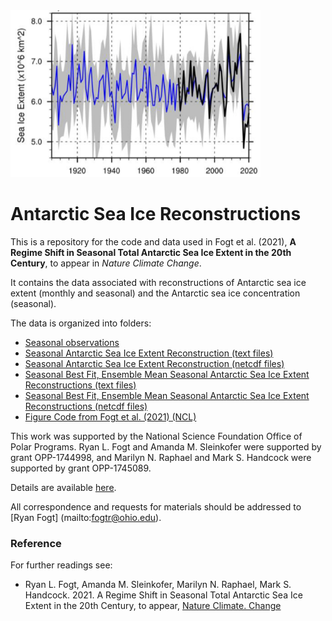 <img src="seasonal/Figures/FigREC0.png" width = 400 alt="bayesbackcast Logo"/>

# Antarctic Sea Ice Reconstructions

This is a repository for the code and data used in Fogt et al. (2021), **A Regime Shift in Seasonal Total Antarctic Sea Ice Extent in the 20th Century**, to appear in *Nature Climate Change*.

It contains the data associated with reconstructions of Antarctic sea ice extent (monthly and seasonal) and the Antarctic sea ice concentration (seasonal).

The data is organized into folders:

 * [Seasonal observations](seasonal/observations)
 * [Seasonal Antarctic Sea Ice Extent Reconstruction (text files)](seasonal/ensembles_text)
 * [Seasonal Antarctic Sea Ice Extent Reconstruction (netcdf files)](seasonal/ensembles_netcdf)
 * [Seasonal Best Fit, Ensemble Mean Seasonal Antarctic Sea Ice Extent Reconstructions (text files)](seasonal/best_fit_text)
 * [Seasonal Best Fit, Ensemble Mean Seasonal Antarctic Sea Ice Extent Reconstructions (netcdf files)](seasonal/best_fit_netcdf)
 * [Figure Code from Fogt et al. (2021) (NCL)](seasonal/code_for_repository)

This work was supported by the National Science Foundation Office of Polar Programs.  Ryan L. Fogt and Amanda M. Sleinkofer were supported by grant OPP-1744998, and Marilyn N. Raphael and Mark S. Handcock were supported by grant OPP-1745089.

Details are available [here](https://app.dimensions.ai/details/grant/grant.7704972).

All correspondence and requests for materials should be addressed to [Ryan Fogt] (mailto:fogtr@ohio.edu).

### Reference

For further readings see:

-   Ryan L. Fogt, Amanda M. Sleinkofer, Marilyn N. Raphael, Mark S. Handcock. 2021. A Regime Shift in Seasonal Total Antarctic Sea Ice Extent in the 20th Century, to appear, [Nature Climate. Change](https://www.nature.com/nclimate/)


